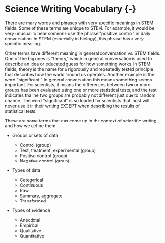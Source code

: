 # Science Writing Vocabulary {-}

There are many words and phrases with very specific meanings in STEM fields. Some of these terms are unique to STEM. For example, it would be very unusual to hear someone use the phrase "positive control" in daily conversation. In STEM (especially in biology), this phrase has a very specific meaning.

Other terms have different meaning in general conversation vs. STEM fields. One of the big ones is "theory," which in general conversation is used to describe an idea or educated guess for how something works. In STEM fields, theory is the name for a rigorously and repeatedly tested principle that describes how the world around us operates. Another example is the word "significant." In general conversation this means something seems important. For scientists, it means the differences between two or more groups has been evaluated using one or more statistical tests, and the test indicates tha the two groups are probably not different just due to random chance. The word "significant" is so loaded for scientists that most will never use it in their writing EXCEPT when describing the results of statistical tests. 

These are some terms that can come up in the context of scientific writing, and how we define them.

* Groups or sets of data
    + Control (group)
    + Test, treatment, experimental (group)
    + Positive control (group)
    + Negative control (group)

* Types of data
    + Categorical
    + Continuous
    + Raw 
    + Summary, aggregate
    + Transformed

* Types of evidence
    + Anecdotal
    + Empirical
    + Qualitative
    + Quantitative

